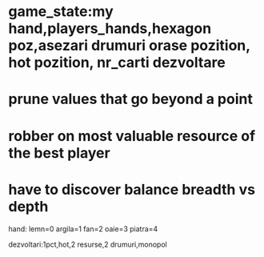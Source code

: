 # game_state:my hand,players_hands,hexagon poz,asezari drumuri orase pozition, hot pozition, nr_carti dezvoltare
# prune values that go beyond a point
# robber on most valuable resource of the best player
# have to discover balance breadth vs depth



hand: 
lemn=0
argila=1
fan=2
oaie=3
piatra=4



dezvoltari:1pct,hot,2 resurse,2 drumuri,monopol

